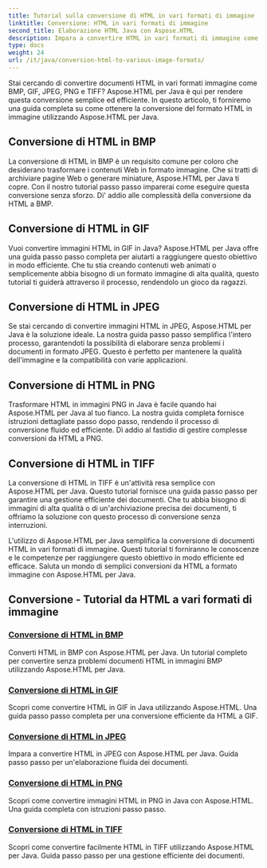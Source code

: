 ```yaml
---
title: Tutorial sulla conversione di HTML in vari formati di immagine
linktitle: Conversione: HTML in vari formati di immagine
second_title: Elaborazione HTML Java con Aspose.HTML
description: Impara a convertire HTML in vari formati di immagine come BMP, GIF, JPEG, PNG e TIFF utilizzando Aspose.HTML per Java. Questo tutorial completo copre l'elaborazione efficiente dei documenti.
type: docs
weight: 24
url: /it/java/conversion-html-to-various-image-formats/
---
```


Stai cercando di convertire documenti HTML in vari formati immagine come BMP, GIF, JPEG, PNG e TIFF? Aspose.HTML per Java è qui per rendere questa conversione semplice ed efficiente. In questo articolo, ti forniremo una guida completa su come ottenere la conversione del formato HTML in immagine utilizzando Aspose.HTML per Java. 

## Conversione di HTML in BMP

La conversione di HTML in BMP è un requisito comune per coloro che desiderano trasformare i contenuti Web in formato immagine. Che si tratti di archiviare pagine Web o generare miniature, Aspose.HTML per Java ti copre. Con il nostro tutorial passo passo imparerai come eseguire questa conversione senza sforzo. Di' addio alle complessità della conversione da HTML a BMP.

## Conversione di HTML in GIF

Vuoi convertire immagini HTML in GIF in Java? Aspose.HTML per Java offre una guida passo passo completa per aiutarti a raggiungere questo obiettivo in modo efficiente. Che tu stia creando contenuti web animati o semplicemente abbia bisogno di un formato immagine di alta qualità, questo tutorial ti guiderà attraverso il processo, rendendolo un gioco da ragazzi.

## Conversione di HTML in JPEG

Se stai cercando di convertire immagini HTML in JPEG, Aspose.HTML per Java è la soluzione ideale. La nostra guida passo passo semplifica l'intero processo, garantendoti la possibilità di elaborare senza problemi i documenti in formato JPEG. Questo è perfetto per mantenere la qualità dell'immagine e la compatibilità con varie applicazioni.

## Conversione di HTML in PNG

Trasformare HTML in immagini PNG in Java è facile quando hai Aspose.HTML per Java al tuo fianco. La nostra guida completa fornisce istruzioni dettagliate passo dopo passo, rendendo il processo di conversione fluido ed efficiente. Dì addio al fastidio di gestire complesse conversioni da HTML a PNG.

## Conversione di HTML in TIFF

La conversione di HTML in TIFF è un'attività resa semplice con Aspose.HTML per Java. Questo tutorial fornisce una guida passo passo per garantire una gestione efficiente dei documenti. Che tu abbia bisogno di immagini di alta qualità o di un'archiviazione precisa dei documenti, ti offriamo la soluzione con questo processo di conversione senza interruzioni.

L'utilizzo di Aspose.HTML per Java semplifica la conversione di documenti HTML in vari formati di immagine. Questi tutorial ti forniranno le conoscenze e le competenze per raggiungere questo obiettivo in modo efficiente ed efficace. Saluta un mondo di semplici conversioni da HTML a formato immagine con Aspose.HTML per Java.

## Conversione - Tutorial da HTML a vari formati di immagine
### [Conversione di HTML in BMP](./convert-html-to-bmp/)
Converti HTML in BMP con Aspose.HTML per Java. Un tutorial completo per convertire senza problemi documenti HTML in immagini BMP utilizzando Aspose.HTML per Java.
### [Conversione di HTML in GIF](./convert-html-to-gif/)
Scopri come convertire HTML in GIF in Java utilizzando Aspose.HTML. Una guida passo passo completa per una conversione efficiente da HTML a GIF.
### [Conversione di HTML in JPEG](./convert-html-to-jpeg/)
Impara a convertire HTML in JPEG con Aspose.HTML per Java. Guida passo passo per un'elaborazione fluida dei documenti.
### [Conversione di HTML in PNG](./convert-html-to-png/)
Scopri come convertire immagini HTML in PNG in Java con Aspose.HTML. Una guida completa con istruzioni passo passo.
### [Conversione di HTML in TIFF](./convert-html-to-tiff/)
Scopri come convertire facilmente HTML in TIFF utilizzando Aspose.HTML per Java. Guida passo passo per una gestione efficiente dei documenti.